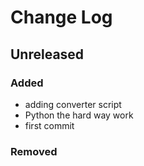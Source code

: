 # Change Log

## Unreleased

### Added
- adding converter script
- Python the hard way work
- first commit

### Removed
